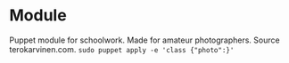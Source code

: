 # Module

Puppet module for schoolwork.
Made for amateur photographers.
Source terokarvinen.com.
```sudo puppet apply -e 'class {"photo":}'```
